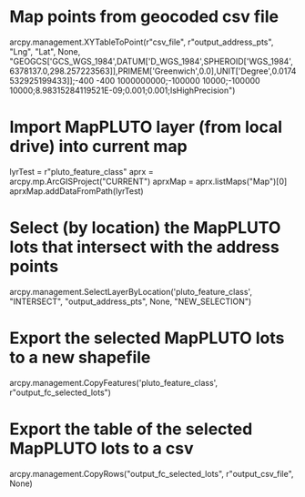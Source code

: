 # Map points from geocoded csv file

arcpy.management.XYTableToPoint(r"csv_file", r"output_address_pts", "Lng", "Lat", None, "GEOGCS['GCS_WGS_1984',DATUM['D_WGS_1984',SPHEROID['WGS_1984',6378137.0,298.257223563]],PRIMEM['Greenwich',0.0],UNIT['Degree',0.0174532925199433]];-400 -400 1000000000;-100000 10000;-100000 10000;8.98315284119521E-09;0.001;0.001;IsHighPrecision")

# Import MapPLUTO layer (from local drive) into current map

lyrTest = r"pluto_feature_class"
aprx = arcpy.mp.ArcGISProject("CURRENT")
aprxMap = aprx.listMaps("Map")[0]
aprxMap.addDataFromPath(lyrTest)

# Select (by location) the MapPLUTO lots that intersect with the address points

arcpy.management.SelectLayerByLocation('pluto_feature_class', "INTERSECT", "output_address_pts", None, "NEW_SELECTION")

# Export the selected MapPLUTO lots to a new shapefile

arcpy.management.CopyFeatures('pluto_feature_class', r"output_fc_selected_lots")

# Export the table of the selected MapPLUTO lots to a csv

arcpy.management.CopyRows("output_fc_selected_lots", r"output_csv_file", None)
